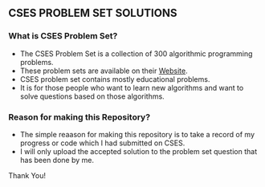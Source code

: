 ## CSES PROBLEM SET SOLUTIONS

### What is CSES Problem Set?
- The CSES Problem Set is a collection of 300 algorithmic programming problems.
- These problem sets are available on their [Website](cses.fi/problemset).
- CSES problem set contains mostly educational problems.
- It is for those people who want to learn new algorithms and want to solve questions based on those algorithms.
 
### Reason for making this Repository?
- The simple reaason for making this repository is to take a record of my progress or code which I had submitted on CSES.
- I will only upload the accepted solution to the problem set question that has been done by me.
        
Thank You!
